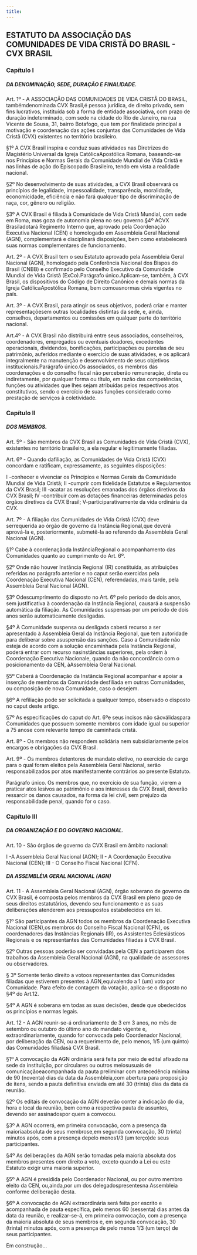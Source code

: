 ```yaml
---
title:
---
```


## ESTATUTO DA ASSOCIAÇÃO DAS COMUNIDADES DE VIDA CRISTÃ DO BRASIL - CVX BRASIL

### Capítulo I

##### DA DENOMINAÇÃO, SEDE, DURAÇÃO E FINALIDADE.

Art. 1º - A ASSOCIAÇÃO DAS COMUNIDADES DE VIDA CRISTÃ DO BRASIL, tambémdenominada CVX Brasil,é pessoa jurídica, de direito privado, sem fins lucrativos, instituída sob a forma de entidade associativa, com prazo de duração indeterminado, com sede na cidade do Rio de Janeiro, na rua Vicente de Sousa, 31, bairro Botafogo, que tem por finalidade principal a motivação e coordenação das ações conjuntas das Comunidades de Vida Cristã (CVX) existentes no território brasileiro.

§1º A CVX Brasil inspira e conduz suas atividades nas Diretrizes do Magistério Universal  da  Igreja  CatólicaApostólica  Romana,  baseando-se  nos  Princípios  e Normas  Gerais  da  Comunidade  Mundial  de  Vida  Cristã  e  nas  linhas  de  ação  do Episcopado Brasileiro, tendo em vista a realidade nacional.

§2º No desenvolvimento de suas atividades, a CVX Brasil observará os princípios de   legalidade,   impessoalidade, transparência,   moralidade,   economicidade, eficiência  e  não  fará  qualquer  tipo  de  discriminação  de  raça,  cor,  gênero  ou religião.

§3º A CVX Brasil é filiada à Comunidade de Vida Cristã Mundial, com sede em Roma, mas goza de autonomia plena no seu governo.§4º  ACVX  Brasiladotará  Regimento  Interno  que,  aprovado  pela  Coordenação Executiva  Nacional  (CEN)  e  homologado  em  Assembleia  Geral  Nacional  (AGN), complementará  e  disciplinará  disposições,  bem  como  estabelecerá  suas  normas complementares de funcionamento.

Art. 2º - A CVX Brasil tem o seu Estatuto aprovado pela Assembleia Geral Nacional (AGN),  homologado  pela  Conferência  Nacional  dos  Bispos  do  Brasil  (CNBB)  e confirmado pelo Conselho Executivo da Comunidade Mundial de Vida Cristã (ExCo).Parágrafo único.Aplicam-se, também, à CVX Brasil, os dispositivos do Código de Direito Canônico e demais normas da Igreja CatólicaApostólica Romana, bem comoasnormas civis vigentes no país.

Art.  3º - A  CVX  Brasil,  para  atingir  os  seus  objetivos,  poderá  criar  e  manter representaçõesem  outras  localidades  distintas  da  sede,  e,  ainda,  conselhos, departamentos ou comissões em qualquer parte do território nacional.

Art.4º - A  CVX  Brasil  não  distribuirá  entre  seus  associados,  conselheiros, coordenadores,  empregados  ou  eventuais  doadores, excedentes  operacionais, dividendos, bonificações, participações ou parcelas de seu patrimônio, auferidos mediante o exercício de suas atividades, e os aplicará integralmente na manutenção e desenvolvimento de seus objetivos institucionais.Parágrafo único.Os associados, os membros das coordenações e do conselho fiscal não perceberão remuneração, direta ou indiretamente, por qualquer forma ou título, em razão das competências, funções ou atividades que lhes sejam atribuídas pelos respectivos atos constitutivos, sendo o exercício de suas funções considerado como prestação de serviços à coletividade.

### Capítulo II

##### DOS MEMBROS.

Art. 5º - São membros da CVX Brasil as Comunidades de Vida Cristã (CVX), existentes no território brasileiro, a ela regular e legitimamente filiadas.

Art. 6º - Quando  dafiliação,  as  Comunidades  de  Vida  Cristã (CVX)  concordam  e ratificam, expressamente, as seguintes disposições:

I -conhecer e vivenciar os Princípios e Normas Gerais da Comunidade Mundial de Vida Cristã;
II -cumprir com fidelidade Estatutos e Regulamentos da CVX Brasil;
III -acatar as resoluções emanadas dos órgãos diretivos da CVX Brasil;
IV -contribuir com as dotações financeiras determinadas pelos órgãos diretivos da CVX Brasil;
V-participarativamente da vida ordinária da CVX.

Art. 7º - A  filiação das  Comunidades  de Vida  Cristã  (CVX)  deve  serrequerida ao órgão de governo da Instância Regional,que deverá aprová-la e, posteriormente, submetê-la ao referendo da Assembleia Geral Nacional (AGN).

§1º Cabe à coordenaçãoda InstânciaRegional o acompanhamento das Comunidades quanto ao cumprimento do Art. 6º.

§2º Onde não houver Instância Regional (IR) constituída, as atribuições referidas no  parágrafo  anterior  e  no  caput  serão  exercidas  pela Coordenação  Executiva Nacional (CEN), referendadas, mais tarde, pela Assembleia Geral Nacional (AGN).

§3º  Odescumprimento  do  disposto  no  Art.  6º  pelo  período  de  dois  anos,  sem justificativa à coordenação da Instância Regional, causará a suspensão automática da  filiação.  As  Comunidades  suspensas  por  um  período  de  dois  anos  serão automaticamente desligadas.

§4º À  Comunidade  suspensa  ou  desligada  caberá  recurso  a  ser  apresentado  à Assembleia Geral da Instância Regional, que tem autoridade para deliberar sobre asuspensão  das  sanções.  Caso  a  Comunidade  não  esteja  de  acordo  com  a  solução encaminhada  pela Instância  Regional, poderá  entrar  com recurso nasinstâncias superiores, pela  ordem  à Coordenação  Executiva Nacionale,  quando  da  não concordância com o posicionamento da CEN, àAssembleia Geral Nacional.

§5º Caberá à Coordenação da Instância Regional acompanhar e apoiar a inserção de membros  da Comunidade  desfiliada  em  outras  Comunidades, ou  composição  de  nova Comunidade, caso o desejem.

§6º A refiliação pode ser solicitada a qualquer tempo, observado o disposto no caput deste artigo.

§7º As especificações do caput do Art. 6ºe seus incisos não sãoválidaspara Comunidades que possuem somente membros com idade igual ou superior a 75 anose com relevante tempo de caminhada cristã.

Art. 8º - Os membros não respondem solidária nem subsidiariamente pelos encargos e obrigações da CVX Brasil.

Art. 9º - Os membros detentores de mandato eletivo, no exercício de cargo para o qual  foram  eleitos  pela  Assembleia Geral Nacional,  serão  responsabilizados  por atos manifestamente contrários ao presente Estatuto.

Parágrafo único. Os membros que, no exercício de sua função, vierem a praticar atos lesivos ao patrimônio e aos interesses da CVX Brasil, deverão ressarcir os danos causados, na forma da lei civil, sem prejuízo da responsabilidade penal, quando for o caso.

### Capítulo III

##### DA ORGANIZAÇÃO E DO GOVERNO NACIONAL.

Art. 10 - São órgãos de governo da CVX Brasil em âmbito nacional:

I -A Assembleia Geral Nacional (AGN);
II - A Coordenação Executiva Nacional (CEN);
III - O Conselho Fiscal Nacional (CFN).


##### DA ASSEMBLÉIA GERAL NACIONAL (AGN)

Art. 11 - A  Assembleia  Geral  Nacional  (AGN),  órgão  soberano de  governo  da  CVX Brasil, é  composta pelos  membros  da  CVX  Brasil  em  pleno  gozo  de  seus  direitos estatutários, devendo  seu  funcionamento  e  as  suas  deliberações  atenderem  aos pressupostos estabelecidos em lei.

§1º São participantes da AGN todos os membros da Coordenação Executiva Nacional (CEN),os membros do Conselho Fiscal Nacional (CFN), os coordenadores das Instâncias  Regionais (IR), os Assistentes Eclesiásticos Regionais e  os representantes das Comunidades filiadas à CVX Brasil.

§2º Outras pessoas poderão ser convidadas pela CEN a participarem dos trabalhos da Assembleia Geral Nacional (AGN), na qualidade de assessores ou observadores.

§ 3º Somente terão direito a votoos representantes das Comunidades filiadas que estiverem presentes à AGN,equivalendo a 1 (um) voto por Comunidade. Para efeito de contagem da votação, aplica-se o disposto no §4º do Art.12.

§4º A AGN é soberana em todas as suas decisões, desde que obedecidos os princípios e normas legais.

Art. 12 - A AGN reunir-se-á ordinariamente de 3 em 3 anos, no mês de setembro ou outubro do  último  ano  do  mandato vigente e,  extraordinariamente,  quando  for convocada pelo Coordenador Nacional, por deliberação da CEN, ou a requerimento de, pelo menos, 1/5 (um quinto) das Comunidades filiadasà CVX Brasil.

§1º A convocação da AGN ordinária será feita por meio de edital afixado na sede da instituição, por circulares ou outros meiosusuais de comunicaçãoeacompanhada da  pauta  preliminar com  antecedência  mínima  de 90 (noventa)  dias  da  data  da Assembleia,com abertura para proposição de itens, sendo a pauta definitiva enviada em até 30 (trinta) dias da data da reunião.

§2º Os editais de convocação da AGN deverão conter a indicação do dia, hora e local da reunião, bem como a respectiva pauta de assuntos, devendo ser assinadospor quem a convocou.

§3º A AGN ocorrerá, em primeira convocação, com a presença da maioriaabsoluta de seus membrose,em segunda convocação, 30 (trinta) minutos após, com a presença depelo menos1/3 (um terço)de seus participantes.

§4º As  deliberações  da  AGN  serão  tomadas  pela  maioria  absoluta  dos  membros presentes com direito a voto, exceto quando a Lei ou este Estatuto  exigir  uma maioria superior.

§5º A AGN é presidida pelo Coordenador Nacional, ou por outro membro eleito da CEN, ou,ainda,por um dos delegadospresentesna Assembleia conforme deliberação desta.

§6º A convocação de AGN extraordinária será feita por escrito e acompanhada de pauta  específica,  pelo  menos  60  (sessenta)  dias  antes  da  data  da  reunião,  e realizar-se-á, em primeira convocação, com a presença da maioria absoluta de seus membros e, em segunda convocação, 30 (trinta) minutos após, com a presença de pelo menos 1/3 (um terço) de seus participantes.

Em construção...